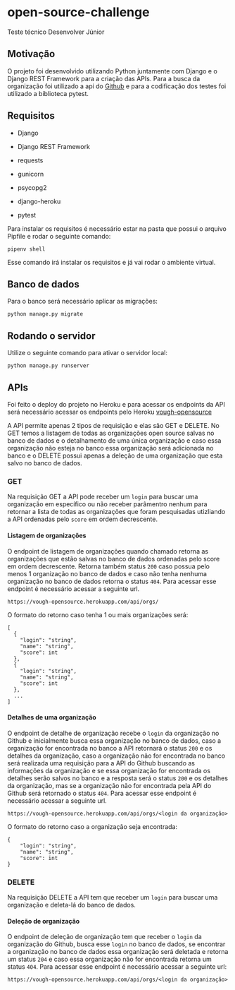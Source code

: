 # open-source-challenge
Teste técnico Desenvolver Júnior

## Motivação

O projeto foi desenvolvido utilizando Python juntamente com Django e o Django REST Framework para a criação das APIs. Para a busca da organização foi utilizado a api do [Github](https://docs.github.com/pt/rest) e para a codificação dos testes foi utilizado a biblioteca pytest.

## Requisitos

* Django

* Django REST Framework

* requests

* gunicorn

* psycopg2

* django-heroku

* pytest

Para instalar os requisitos é necessário estar na pasta que possui o arquivo Pipfile e rodar o seguinte comando:

 ```
 pipenv shell
 ```
 
Esse comando irá instalar os requisitos e já vai rodar o ambiente virtual.
 
## Banco de dados
 
Para o banco será necessário aplicar as migrações:
```
python manage.py migrate
```

## Rodando o servidor
 
Utilize o seguinte comando para ativar o servidor local:

```
python manage.py runserver
```

## APIs

Foi feito o deploy do projeto no Heroku e para acessar os endpoints da API será necessário acessar os endpoints pelo Heroku [vough-opensource](https://vough-opensource.herokuapp.com/api/)

A API permite apenas 2 tipos de requisição e elas são GET e DELETE. No GET temos a listagem de todas as organizações open source salvas no banco de dados e o detalhamento de uma única organização e caso essa organização não esteja no banco essa organização será adicionada no banco e o DELETE possui apenas a deleção de uma organização que esta salvo no banco de dados.

### GET

Na requisição GET a API pode receber um `login` para buscar uma organização em específico ou não receber parâmentro nenhum para retornar a lista de todas as organizações que foram pesquisadas utizliando a API ordenadas pelo `score` em ordem decrescente.

#### Listagem de organizações

O endpoint de listagem de organizações quando chamado retorna as organizações que estão salvas no banco de dados ordenadas pelo score em ordem decrescente. Retorna também status `200` caso possua pelo menos 1 organização no banco de dados e caso não tenha nenhuma organização no banco de dados retorna o status `404`. Para acessar esse endpoint é necessário acessar a seguinte url.

```
https://vough-opensource.herokuapp.com/api/orgs/
```

O formato do retorno caso tenha 1 ou mais organizações será:

```
[
  {
    "login": "string",
    "name": "string",
    "score": int
  },
  {
    "login": "string",
    "name": "string",
    "score": int
  },
  ...
]
```
#### Detalhes de uma organização

O endpoint de detalhe de organização recebe o `login` da organização no Github e inicialmente busca essa organização no banco de dados, caso a organização for encontrada no banco a API retornará o status `200` e os detalhes da organização, caso a organização não for encontrada no banco será realizada uma requisição para a API do Github buscando as informações da organização e se essa organização for encontrada os detalhes serão salvos no banco e a resposta será o status `200` e os detalhes da organização, mas se a organização não for encontrada pela API do Github será retornado o status `404`. Para acessar esse endpoint é necessário acessar a seguinte url.

```
https://vough-opensource.herokuapp.com/api/orgs/<login da organização>
```
O formato do retorno caso a organização seja encontrada:

```
{
    "login": "string",
    "name": "string",
    "score": int
}
```

### DELETE

Na requisição DELETE a API tem que receber um `login` para buscar uma organização e deleta-lá do banco de dados.

#### Deleção de organização

O endpoint de deleção de organização tem que receber o `login` da organização do Github, busca esse `login` no banco de dados, se encontrar a organização no banco de dados essa organização será deletada e retorna um status `204` e caso essa organização não for encontrada retorna um status `404`. Para acessar esse endpoint é necessário acessar a seguinte url:
```
https://vough-opensource.herokuapp.com/api/orgs/<login da organização>
```
